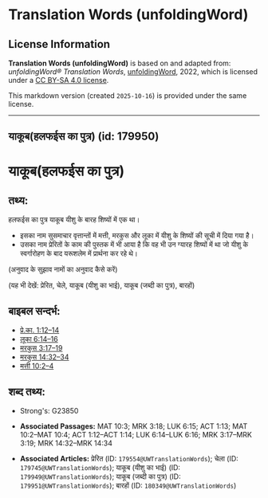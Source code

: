 # Translation Words (unfoldingWord)

## License Information

**Translation Words (unfoldingWord)** is based on and adapted from: _unfoldingWord® Translation Words_, [unfoldingWord](https://unfoldingword.org/utw), 2022, which is licensed under a [CC BY-SA 4.0 license](https://creativecommons.org/licenses/by-sa/4.0/legalcode.en).

This markdown version (created `2025-10-16`) is provided under the same license.



--------------------------------

## याकूब(हलफईस का पुत्र) (id: 179950)

याकूब(हलफईस का पुत्र)
=====================

तथ्य:
-----

हलफईस का पुत्र याकूब यीशु के बारह शिष्यों में एक था।

* इसका नाम सुसमाचार वृत्तान्तों में मत्ती, मरकुस और लूका में यीशु के शिष्यों की सूची में दिया गया है।
* उसका नाम प्रेरितों के काम की पुस्तक में भी आया है कि वह भी उन ग्यारह शिष्यों में था जो यीशु के स्वर्गारोहण के बाद यरूशलेम में प्रार्थना कर रहे थे।

(अनुवाद के सुझाव नामों का अनुवाद कैसे करें)

(यह भी देखें: प्रेरित, चेले, याकूब (यीशु का भाई), याकूब (जब्दी का पुत्र), बारहों)

बाइबल सन्दर्भ:
--------------

* [प्रे.का. 1:12–14](https://ref.ly/Acts1:12-Acts1:14)
* [लूका 6:14–16](https://ref.ly/Luke6:14-Luke6:16)
* [मरकुस 3:17–19](https://ref.ly/Mark3:17-Mark3:19)
* [मरकुस 14:32–34](https://ref.ly/Mark14:32-Mark14:34)
* [मत्ती 10:2–4](https://ref.ly/Matt10:2-Matt10:4)

शब्द तथ्य:
----------

* Strong's: G23850

* **Associated Passages:** MAT 10:3; MRK 3:18; LUK 6:15; ACT 1:13; MAT 10:2–MAT 10:4; ACT 1:12–ACT 1:14; LUK 6:14–LUK 6:16; MRK 3:17–MRK 3:19; MRK 14:32–MRK 14:34
* **Associated Articles:** प्रेरित (ID: `179554@UWTranslationWords`); चेला (ID: `179745@UWTranslationWords`); याकूब (यीशु का भाई) (ID: `179949@UWTranslationWords`); याकूब (जब्दी का पुत्र) (ID: `179951@UWTranslationWords`); बारहों (ID: `180349@UWTranslationWords`)

